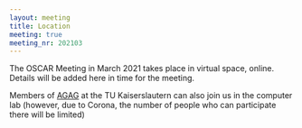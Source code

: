 ```yaml
---
layout: meeting
title: Location
meeting: true
meeting_nr: 202103
---
```


The OSCAR Meeting in March 2021 takes place in virtual space, online.
Details will be added here in time for the meeting.

Members of [AGAG](https://www.mathematik.uni-kl.de/en/agag/) at the
TU Kaiserslautern can also  join us in the computer lab (however,
due to Corona, the number of people who can participate there
will be limited)
